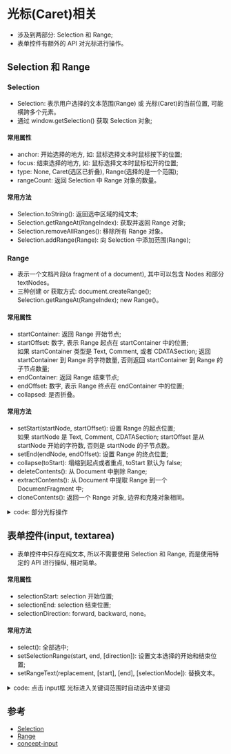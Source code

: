 # 光标(Caret)相关
- 涉及到两部分: Selection 和 Range;
- 表单控件有额外的 API 对光标进行操作。

## Selection 和 Range
### Selection
- Selection: 表示用户选择的文本范围(Range) 或 光标(Caret)的当前位置, 可能横跨多个元素。
- 通过 window.getSelection() 获取 Selection 对象;
#### 常用属性
- anchor: 开始选择的地方, 如: 鼠标选择文本时鼠标按下的位置;
- focus: 结束选择的地方, 如: 鼠标选择文本时鼠标松开的位置;
- type: None, Caret(选区已折叠), Range(选择的是一个范围);
- rangeCount: 返回 Selection 中 Range 对象的数量。
#### 常用方法
- Selection.toString(): 返回选中区域的纯文本;
- Selection.getRangeAt(RangeIndex): 获取并返回 Range 对象;
- Selection.removeAllRanges(): 移除所有 Range 对象。
- Selection.addRange(Range): 向 Selection 中添加范围(Range);

### Range
- 表示一个文档片段(a fragment of a document), 其中可以包含 Nodes 和部分 textNodes。
- 三种创建 or 获取方式: document.createRange(); Selection.getRangeAt(RangeIndex); new Range()。
#### 常用属性
- startContainer: 返回 Range 开始节点;
- startOffset: 数字, 表示 Range 起点在 startContainer 中的位置;  
  如果 startContainer 类型是 Text, Comment, 或者 CDATASection; 返回 startContainer 到 Range 的字符数量, 否则返回 startContainer 到 Range 的子节点数量;
- endContainer: 返回 Range 结束节点;
- endOffset: 数字, 表示 Range 终点在 endContainer 中的位置;
- collapsed: 是否折叠。
#### 常用方法
- setStart(startNode, startOffset): 设置 Range 的起点位置;  
  如果 startNode  是 Text, Comment, CDATASection; startOffset 是从 startNode 开始的字符数, 否则是 startNode 的子节点数。
- setEnd(endNode, endOffset): 设置 Range 的终点位置;
- collapse(toStart): 塌缩到起点或者重点, toStart 默认为 false;
- deleteContents(): 从 Document 中删除 Range;
- extractContents(): 从 Document 中提取 Range 到一个 DocumentFragment 中;
- cloneContents(): 返回一个 Range 对象, 边界和克隆对象相同。

<details>
<Summary>
  code: 部分光标操作
</Summary>
<br>

```javascript
  const selection = window.getSelection();

  function pickOnFn() {  // JS选中部分内容
    const range = document.createRange();
    const paragraphs = document.querySelectorAll('p');

    selection.removeAllRanges();
    range.setStart(paragraphs[0].childNodes[0], 6);
    range.setEnd(paragraphs[1], paragraphs[1].childNodes.length);
    console.info(range);
    selection.addRange(range);
  }

  function collapseFn() {  // 折叠到起点, contenteditable 时可以查看。
    const range = selection.getRangeAt(0);

    range.collapse(true);
    console.info(range);
    selection.removeAllRanges();
    selection.addRange(range);
  }

  function toStringFn() {  // 获取选中部分纯文本
    const str = selection.toString();
    console.info(str);
  }

  function cloneContentsFn() {  // 复制 Range, Range: documentFragment。
    const range = selection.getRangeAt(0);
    const content = range.cloneContents();

    console.dir(content);
    result.appendChild(content);
  }
```
</details>


## 表单控件(input, textarea)
- 表单控件中只存在纯文本, 所以不需要使用 Selection 和 Range, 而是使用特定的 API 进行操纵, 相对简单。
#### 常用属性
- selectionStart: selection 开始位置;
- selectionEnd: selection 结束位置;
- selectionDirection: forward, backward, none。
#### 常用方法
- select(): 全部选中;
- setSelectionRange(start, end, \[direction]): 设置文本选择的开始和结束位置;
- setRangeText(replacement, \[start], \[end], \[selectionMode]): 替换文本。

<details>
<Summary>
  code: 点击 input框 光标进入关键词范围时自动选中关键词
</Summary>
<br>

```javascript
  const input = document.getElementById('input');

  function focusHandler(e) {
    const keyWord = 'input';
    const target = e.target;
    const selectionStart = target.selectionStart;
    const selectionEnd = target.selectionEnd;
    const reg = new RegExp(keyWord, 'g');
    let exec;
    let info = {};

    console.info('input selectionStart: ' + selectionStart);
    console.info('input selectionEnd: ' + selectionEnd);
    console.info('input selectionDirection : ' + target.selectionDirection);

    while ((exec = reg.exec(target.value)) !== null) {
      const matched = exec[0];
      const startIndex = exec.index;
      const endIndex = startIndex + matched.length;

      if(selectionStart >= startIndex && selectionEnd <= endIndex) {
        info = {
          matched,
          startIndex,
          endIndex,
        };
        break;
      }
    }

    console.info(info);

    if (selectionStart === info.startIndex && selectionEnd === info.endIndex) {
      input.setSelectionRange(info.endIndex, info.endIndex);
      return;
    }

    if (selectionStart >= info.startIndex && selectionEnd <= info.endIndex) {
      input.setSelectionRange(info.startIndex, info.endIndex);
    }
  }

  input.addEventListener('click', focusHandler);
```
</details>

## 参考
- [Selection](https://developer.mozilla.org/zh-CN/docs/Web/API/Selection)
- [Range](https://developer.mozilla.org/en-US/docs/Web/API/Range)
- [concept-input](https://html.spec.whatwg.org/multipage/input.html#concept-input-apply)
